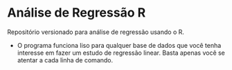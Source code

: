 # Análise de Regressão R
 Repositório versionado para análise de regressão usando o R.
- O programa funciona liso para qualquer base de dados que você tenha interesse em fazer um estudo de regressão linear. Basta apenas você se atentar a cada linha de comando.
